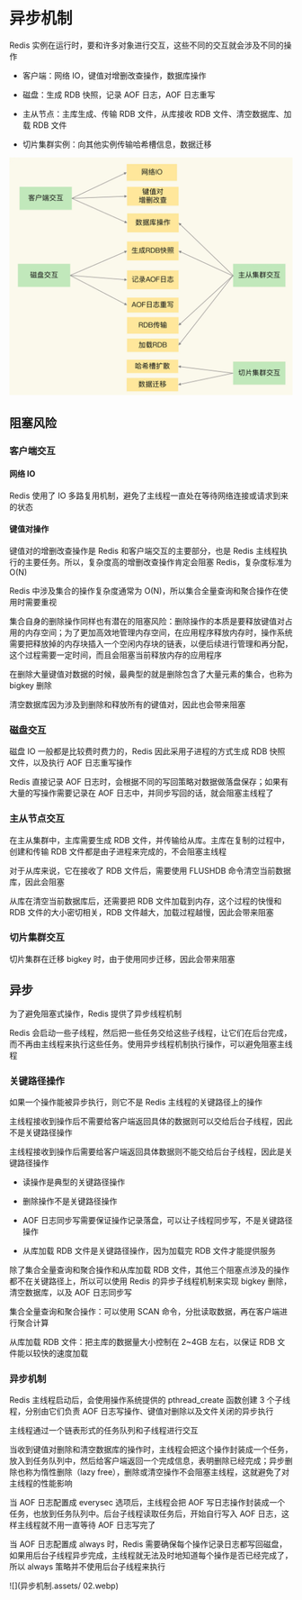 # 异步机制

Redis 实例在运行时，要和许多对象进行交互，这些不同的交互就会涉及不同的操作

- 客户端：网络 IO，键值对增删改查操作，数据库操作

- 磁盘：生成 RDB 快照，记录 AOF 日志，AOF 日志重写

- 主从节点：主库生成、传输 RDB 文件，从库接收 RDB 文件、清空数据库、加载 RDB 文件

- 切片集群实例：向其他实例传输哈希槽信息，数据迁移

![01](异步机制.assets/01.webp)

## 阻塞风险

### 客户端交互

#### 网络 IO

Redis 使用了 IO 多路复用机制，避免了主线程一直处在等待网络连接或请求到来的状态

#### 键值对操作

键值对的增删改查操作是 Redis 和客户端交互的主要部分，也是 Redis 主线程执行的主要任务。所以，复杂度高的增删改查操作肯定会阻塞 Redis，复杂度标准为 O(N)

Redis 中涉及集合的操作复杂度通常为 O(N)，所以集合全量查询和聚合操作在使用时需要重视

集合自身的删除操作同样也有潜在的阻塞风险：删除操作的本质是要释放键值对占用的内存空间；为了更加高效地管理内存空间，在应用程序释放内存时，操作系统需要把释放掉的内存块插入一个空闲内存块的链表，以便后续进行管理和再分配，这个过程需要一定时间，而且会阻塞当前释放内存的应用程序

在删除大量键值对数据的时候，最典型的就是删除包含了大量元素的集合，也称为 bigkey 删除

清空数据库因为涉及到删除和释放所有的键值对，因此也会带来阻塞

### 磁盘交互

磁盘 IO 一般都是比较费时费力的，Redis 因此采用子进程的方式生成 RDB 快照文件，以及执行 AOF 日志重写操作

Redis 直接记录 AOF 日志时，会根据不同的写回策略对数据做落盘保存；如果有大量的写操作需要记录在 AOF 日志中，并同步写回的话，就会阻塞主线程了

### 主从节点交互

在主从集群中，主库需要生成 RDB 文件，并传输给从库。主库在复制的过程中，创建和传输 RDB 文件都是由子进程来完成的，不会阻塞主线程

对于从库来说，它在接收了 RDB 文件后，需要使用 FLUSHDB 命令清空当前数据库，因此会阻塞

从库在清空当前数据库后，还需要把 RDB 文件加载到内存，这个过程的快慢和 RDB 文件的大小密切相关，RDB 文件越大，加载过程越慢，因此会带来阻塞

### 切片集群交互

切片集群在迁移 bigkey 时，由于使用同步迁移，因此会带来阻塞

## 异步

为了避免阻塞式操作，Redis 提供了异步线程机制

Redis 会启动一些子线程，然后把一些任务交给这些子线程，让它们在后台完成，而不再由主线程来执行这些任务。使用异步线程机制执行操作，可以避免阻塞主线程

### 关键路径操作

如果一个操作能被异步执行，则它不是 Redis 主线程的关键路径上的操作

主线程接收到操作后不需要给客户端返回具体的数据则可以交给后台子线程，因此不是关键路径操作

主线程接收到操作后需要给客户端返回具体数据则不能交给后台子线程，因此是关键路径操作

- 读操作是典型的关键路径操作

- 删除操作不是关键路径操作

- AOF 日志同步写需要保证操作记录落盘，可以让子线程同步写，不是关键路径操作

- 从库加载 RDB 文件是关键路径操作，因为加载完 RDB 文件才能提供服务

除了集合全量查询和聚合操作和从库加载 RDB 文件，其他三个阻塞点涉及的操作都不在关键路径上，所以可以使用 Redis 的异步子线程机制来实现 bigkey 删除，清空数据库，以及 AOF 日志同步写

集合全量查询和聚合操作：可以使用 SCAN 命令，分批读取数据，再在客户端进行聚合计算

从库加载 RDB 文件：把主库的数据量大小控制在 2~4GB 左右，以保证 RDB 文件能以较快的速度加载

### 异步机制

Redis 主线程启动后，会使用操作系统提供的 pthread_create 函数创建 3 个子线程，分别由它们负责 AOF 日志写操作、键值对删除以及文件关闭的异步执行

主线程通过一个链表形式的任务队列和子线程进行交互

当收到键值对删除和清空数据库的操作时，主线程会把这个操作封装成一个任务，放入到任务队列中，然后给客户端返回一个完成信息，表明删除已经完成；异步删除也称为惰性删除（lazy free），删除或清空操作不会阻塞主线程，这就避免了对主线程的性能影响

当 AOF 日志配置成 everysec 选项后，主线程会把 AOF 写日志操作封装成一个任务，也放到任务队列中。后台子线程读取任务后，开始自行写入 AOF 日志，这样主线程就不用一直等待 AOF 日志写完了

当 AOF 日志配置成 always 时，Redis 需要确保每个操作记录日志都写回磁盘，如果用后台子线程异步完成，主线程就无法及时地知道每个操作是否已经完成了，所以 always 策略并不使用后台子线程来执行

![](异步机制.assets/ 02.webp)